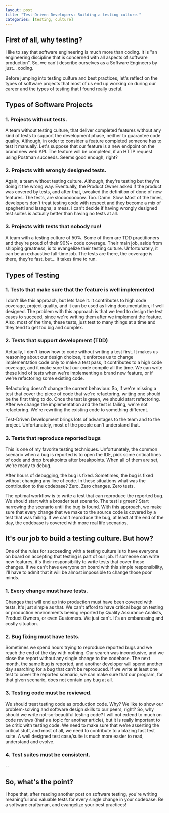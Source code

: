 ```yaml
---
layout: post
title: "Test-Driven Developers: Building a testing culture."
categories: [testing, culture]
---
```


## First of all, why testing?

I like to say that software engineering is much more than coding. It is
"an engineering discipline that is concerned with all aspects of software
production". So, we can't describe ourselves as a Software Engineers by
just... coding.

Before jumping into testing culture and best practices, let's reflect on the
types of software projects that most of us end up working on during our career
and the types of testing that I found really useful.

## Types of Software Projects

### 1. Projects without tests.

A team without testing culture, that deliver completed features without any
kind of tests to support the development phase, neither to guarantee code 
quality. Although, in order to consider a feature completed someone has to 
test it manually. Let's suppose that our feature is a new endpoint on the 
brand new web API. The feature will be completed, if an HTTP request using 
Postman succeeds. Seems good enough, right?

### 2. Projects with wrongly designed tests.

Again, a team without testing culture. Although, they're testing but they're
doing it the wrong way. Eventually, the Product Owner asked if the product was
covered by tests, and after that, tweaked the definition of done of new features.
The tests, are slooooooooow. Too. Damn. Slow. Most of the times, developers don't
treat testing code with respect and they become a mix of spaghetti and lasagna; a mess. 
I can't decide if having wrongly designed test suites is actually better than
having no tests at all.

### 3. Projects with tests that nobody run!

A team with a testing culture of 50%. Some of them are TDD practitioners and they're
proud of their 90%+ code coverage. Their main job, aside from shipping greatness, is
to evangelize their testing culture. Unfortunately, it can be an exhaustive full-time job.
The tests are there, the coverage is there, they're fast, but... it takes time to run.

## Types of Testing

### 1. Tests that make sure that the feature is well implemented

I don't like this approach, but lets face it. It contributes to high code coverage,
project quality, and it can be used as living documentation, if well designed.
The problem with this approach is that we tend to design the test cases to succeed,
since we're writing them after we implement the feature. Also, most of the time,
these tests, just test to many things at a time and they tend to get too big and complex.

### 2. Tests that support development (TDD)

Actually, I don't know how to code without writing a test first. It makes us reasoning
about our design choices, it enforces us to change implementation code only to make a test
pass, it contributes to a high code coverage, and it make sure that our code compile all
the time. We can write these kind of tests when we're implementing a brand new feature,
or if we're refactoring some existing code.

Refactoring doesn't change the current behaviour. So, if we're missing a test that
cover the piece of code that we're refactoring, writing one should be the first thing
to do. Once the test is green, we should start refactoring. After we change the
implementation and the test is failing, we're not refactoring. We're rewriting the
existing code to something different.

Test-Driven Development brings lots of advantages to the team and to the project.
Unfortunately, most of the people can't understand that.

### 3. Tests that reproduce reported bugs

This is one of my favorite testing techniques. Unfortunately, the common scenario when
a bug is reported is to open the IDE, pick some critical lines of code and drop breakpoints
after breakpoints. When all of them are set, we're ready to debug.

After hours of debugging, the bug is fixed. Sometimes, the bug is fixed without
changing any line of code. In these situations what was the contribution to the codebase?
Zero. Zero changes. Zero tests.

The optimal workflow is to write a test that can reproduce the reported bug.
We should start with a broader test scenario. The test is green? Start narrowing
the scenario until the bug is found. With this approach, we make sure that every change
that we make to the source code is covered by a test that was failing. If we can't
reproduce the bug, at least at the end of the day, the codebase is covered with more
real life scenarios.

## It's our job to build a testing culture. But how?

One of the rules for succeeding with a testing culture is to have everyone on board
on accepting that testing is part of our job. If someone can write new features, it's
their responsibility to write tests that cover those changes. If we can't have everyone
on board with this simple responsibility, I'll have to admit that it will be almost impossible
to change those poor minds.

### 1. Every change must have tests.

Changes that will end up into production must have been covered with tests.
It's just simple as that. We can't afford to have critical bugs on testing
or production environments beeing reported by Quality Assurance Analists,
Product Owners, or even Customers. We just can't. It's an embarassing and
costly situation.

### 2. Bug fixing must have tests.

Sometimes we spend hours trying to reproduce reported bugs and we reach the
end of the day with nothing. Our search was inconclusive, and we close the
report without any single change to the codebase. The next month, the same
bug is reported, and another developer will spend another day searching for
a bug that can't be reproduced. If we write at least one test to cover the
reported scenario, we can make sure that our program, for that given scenario,
does not contain any bug at all.

### 3. Testing code must be reviewed.

We should treat testing code as production code. Why? We like to show our
problem-solving and software design skills to our peers, right? So, why should
we write not-so-beautiful testing code? I will not extend to much on code reviews
(that's a topic for another article), but it is really important to be critic with
testing code. We need to make sure that we're asserting the critical stuff, and most
of all, we need to contribute to a blazing fast test suite. A well designed test
case/suite is much more easier to read, understand and evolve.

### 4. Test suites must be consistent.

--

## So, what's the point?

I hope that, after reading another post on software testing, you're writing
meaningful and valuable tests for every single change in your codebase.
Be a software craftsman, and evangelize your best practices!
